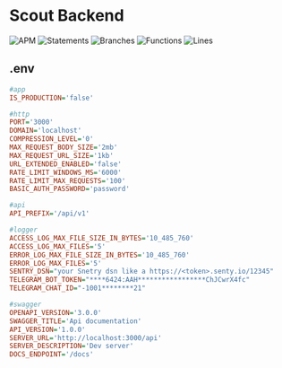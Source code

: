 # Scout Backend
![APM](https://img.shields.io/apm/l/vim-mode) ![Statements](https://img.shields.io/badge/statements-36.64%25-red.svg?style=flat) ![Branches](https://img.shields.io/badge/branches-96%25-brightgreen.svg?style=flat) ![Functions](https://img.shields.io/badge/functions-15.38%25-red.svg?style=flat) ![Lines](https://img.shields.io/badge/lines-37.79%25-red.svg?style=flat)
## .env
```ini
#app
IS_PRODUCTION='false'

#http
PORT='3000'
DOMAIN='localhost'
COMPRESSION_LEVEL='0'
MAX_REQUEST_BODY_SIZE='2mb'
MAX_REQUEST_URL_SIZE='1kb'
URL_EXTENDED_ENABLED='false'
RATE_LIMIT_WINDOWS_MS='6000'
RATE_LIMIT_MAX_REQUESTS='100'
BASIC_AUTH_PASSWORD='password'

#api
API_PREFIX='/api/v1'

#logger
ACCESS_LOG_MAX_FILE_SIZE_IN_BYTES='10_485_760'
ACCESS_LOG_MAX_FILES='5'
ERROR_LOG_MAX_FILE_SIZE_IN_BYTES='10_485_760'
ERROR_LOG_MAX_FILES='5'
SENTRY_DSN="your Snetry dsn like a https://<token>.senty.io/12345"
TELEGRAM_BOT_TOKEN="****6424:AAH*****************ChJCwrX4fc"
TELEGRAM_CHAT_ID="-1001********21"

#swagger
OPENAPI_VERSION='3.0.0'
SWAGGER_TITLE='Api documentation'
API_VERSION='1.0.0'
SERVER_URL='http://localhost:3000/api'
SERVER_DESCRIPTION='Dev server'
DOCS_ENDPOINT='/docs'
```
